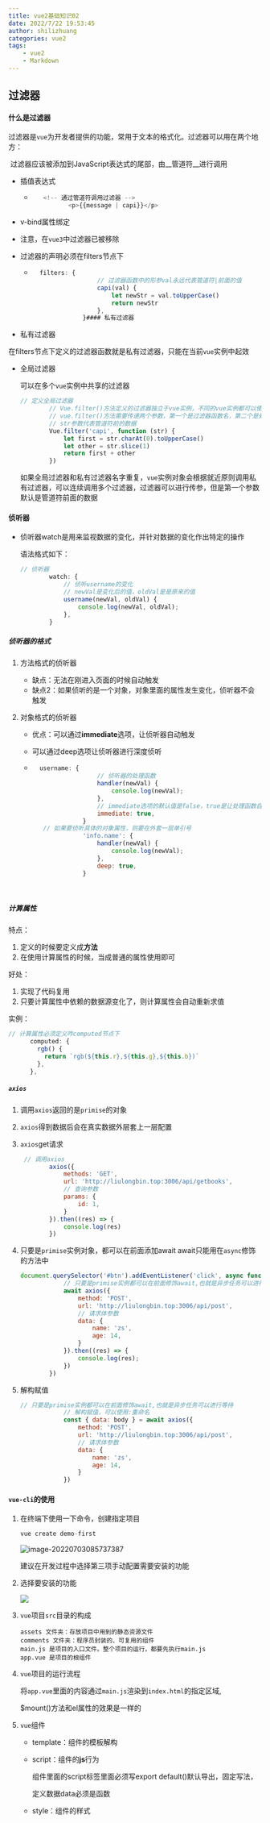 ```yaml
---
title: vue2基础知识02
date: 2022/7/22 19:53:45
author: shilizhuang
categories: vue2
tags: 
	- vue2 
	- Markdown
---
```

## 过滤器

#### 什么是过滤器

​	过滤器是`vue`为开发者提供的功能，常用于文本的格式化。过滤器可以用在两个地方：

​	过滤器应该被添加到JavaScript表达式的尾部，由__管道符__进行调用

+ 插值表达式

	+ ```js
		 <!-- 通过管道符调用过滤器 -->
		        <p>{{message | capi}}</p>
		```

+ v-bind属性绑定

+ 注意，在`vue3`中过滤器已被移除

+ 过滤器的声明必须在filters节点下

	+ ```js
		filters: {
		                // 过滤器函数中的形参val永远代表管道符|前面的值
		                capi(val) {
		                    let newStr = val.toUpperCase()
		                    return newStr
		                },
		            }#### 私有过滤器
		```

		

	

+ 私有过滤器

​		在filters节点下定义的过滤器函数就是私有过滤器，只能在当前`vue`实例中起效

+ 全局过滤器

	可以在多个`vue`实例中共享的过滤器

	```js
	// 定义全局过滤器
	        // Vue.filter()方法定义的过滤器独立于vue实例，不同的vue实例都可以使用
	        // vue.filter()方法需要传递两个参数，第一个是过滤器函数名，第二个是处理函数
	        // str参数代表管道符前的数据
	        Vue.filter('capi', function (str) {
	            let first = str.charAt(0).toUpperCase()
	            let other = str.slice(1)
	            return first + other
	        })
	```

	如果全局过滤器和私有过滤器名字重复，`vue`实例对象会根据就近原则调用私有过滤器，可以连续调用多个过滤器，过滤器可以进行传参，但是第一个参数默认是管道符前面的数据

#### 侦听器

+ 侦听器watch是用来监视数据的变化，并针对数据的变化作出特定的操作

	语法格式如下：

	```js
	// 侦听器
	        watch: {
	            // 侦听username的变化
	            // newVal是变化后的值，oldVal是是原来的值
	            username(newVal, oldVal) {
	                console.log(newVal, oldVal);
	            },
	        }
	```

	

##### 侦听器的格式

1. 方法格式的侦听器

	+ 缺点：无法在刚进入页面的时候自动触发
	+ 缺点2：如果侦听的是一个对象，对象里面的属性发生变化，侦听器不会触发

2. 对象格式的侦听器

	+ 优点：可以通过**immediate**选项，让侦听器自动触发

	+ 可以通过deep选项让侦听器进行深度侦听

	+ ```js
		username: {
		                // 侦听器的处理函数
		                handler(newVal) {
		                    console.log(newVal);
		                },
		                // immediate选项的默认值是false，true是让处理函数自动触发一次
		                immediate: true,
		            }
		 // 如果要侦听具体的对象属性，则要在外套一层单引号
		            'info.name': {
		                handler(newVal) {
		                    console.log(newVal);
		                },
		                deep: true,
		            }
		```

​		

##### 计算属性

特点： 

1. 定义的时候要定义成**方法**
2. 在使用计算属性的时候，当成普通的属性使用即可

好处： 

1. 实现了代码复用
2. 只要计算属性中依赖的数据源变化了，则计算属性会自动重新求值

实例： 

```js
// 计算属性必须定义咋computed节点下
      computed: {
        rgb() {
          return `rgb(${this.r},${this.g},${this.b})`
        },
      },
```



##### `axios`

1. 调用`axios`返回的是`primise`的对象

2. `axios`得到数据后会在真实数据外层套上一层配置

3. `axios`get请求

	```js
	 // 调用axios
	        axios({
	            methods: 'GET',
	            url: 'http://liulongbin.top:3006/api/getbooks',
	            // 查询参数
	            params: {
	                id: 1,
	            }
	        }).then((res) => {
	            console.log(res)
	        })
	```

	

4.  只要是`primise`实例对象，都可以在前面添加await await只能用在`async`修饰的方法中

	```js
	document.querySelector('#btn').addEventListener('click', async function () {
	            // 只要是primise实例都可以在前面修饰await,也就是异步任务可以进行等待
	            await axios({
	                method: 'POST',
	                url: 'http://liulongbin.top:3006/api/post',
	                // 请求体参数
	                data: {
	                    name: 'zs',
	                    age: 14,
	                }
	            }).then((res) => {
	                console.log(res);
	            })
	        })
	```

	

5.  解构赋值

	```js
	// 只要是primise实例都可以在前面修饰await,也就是异步任务可以进行等待
	            // 解构赋值，可以使用:重命名
	            const { data: body } = await axios({
	                method: 'POST',
	                url: 'http://liulongbin.top:3006/api/post',
	                // 请求体参数
	                data: {
	                    name: 'zs',
	                    age: 14,
	                }
	            })
	```

	

#### `vue-cli`的使用

1. 在终端下使用一下命令，创建指定项目

	```js
	vue create demo-first
	```

	![image-20220703085737387](C:\Users\Administrator\AppData\Roaming\Typora\typora-user-images\image-20220703085737387.png)

	建议在开发过程中选择第三项手动配置需要安装的功能

2.  选择要安装的功能

	![](C:\Users\Administrator\AppData\Roaming\Typora\typora-user-images\image-20220703090814184.png)

3.  `vue`项目`src`目录的构成

	```
	assets 文件夹：存放项目中用到的静态资源文件
	comments 文件夹：程序员封装的、可复用的组件
	main.js 是项目的入口文件。整个项目的运行，都要先执行main.js
	app.vue 是项目的根组件
	```

	

4. `vue`项目的运行流程

	将`app.vue`里面的内容通过`main.js`渲染到`index.html`的指定区域,

	$mount()方法和el属性的效果是一样的

5. `vue`组件

	+ template：组件的模板解构

	+ script：组件的**js**行为

		组件里面的script标签里面必须写export default()默认导出，固定写法，

		定义数据data必须是函数

	+ style：组件的样式

		
